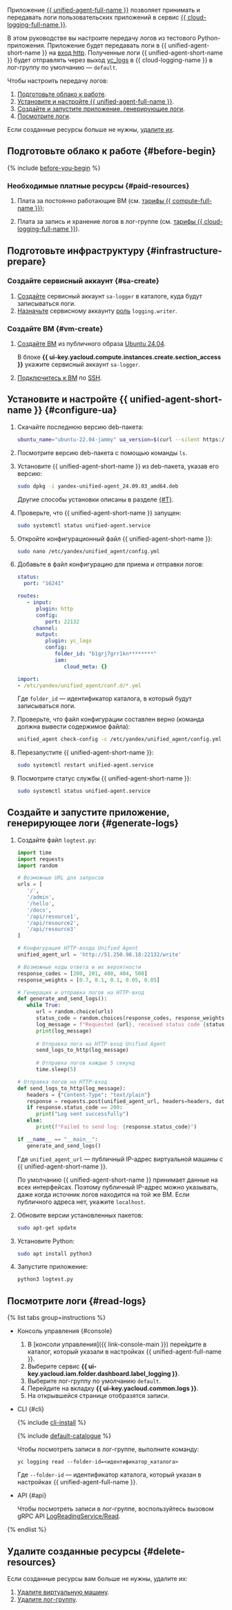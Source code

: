 Приложение [{{ unified-agent-full-name }}](../../monitoring/concepts/data-collection/unified-agent/) позволяет принимать и передавать логи пользовательских приложений в сервис [{{ cloud-logging-full-name }}](../../logging/).

В этом руководстве вы настроите передачу логов из тестового Python-приложения. Приложение будет передавать логи в {{ unified-agent-short-name }} на [вход http](../../monitoring/concepts/data-collection/unified-agent/inputs#http_input). Полученные логи {{ unified-agent-short-name }} будет отправлять через выход [yc_logs](../../monitoring/concepts/data-collection/unified-agent/outputs#yc_logs_output) в {{ cloud-logging-name }} в лог-группу по умолчанию — `default`.

Чтобы настроить передачу логов:

1. [Подготовьте облако к работе](#before-begin).
1. [Установите и настройте {{ unified-agent-full-name }}](#configure-ua).
1. [Создайте и запустите приложение, генерирующее логи](#generate-logs).
1. [Посмотрите логи](#read-logs).

Если созданные ресурсы больше не нужны, [удалите их](#clear-out).

## Подготовьте облако к работе {#before-begin}

{% include [before-you-begin](../_tutorials_includes/before-you-begin.md) %}


### Необходимые платные ресурсы {#paid-resources}

1. Плата за постоянно работающие ВМ (см. [тарифы {{ compute-full-name }}](../../compute/pricing.md));

1. Плата за запись и хранение логов в лог-группе (см. [тарифы {{ cloud-logging-full-name }}](../../logging/pricing.md)).


## Подготовьте инфраструктуру {#infrastructure-prepare}

### Создайте сервисный аккаунт {#sa-create}

1. [Создайте](../../iam/operations/sa/create.md) сервисный аккаунт `sa-logger` в каталоге, куда будут записываться логи.
1. [Назначьте](../../iam/operations/roles/grant.md) сервисному аккаунту [роль](../../logging/security/#logging-writer) `logging.writer`.

### Создайте ВМ {#vm-create}

1. [Создайте ВМ](../../compute/operations/vm-create/create-linux-vm.md) из публичного образа [Ubuntu 24.04](/marketplace/products/yc/ubuntu-24-04-lts).
   
   В блоке **{{ ui-key.yacloud.compute.instances.create.section_access }}** укажите сервисный аккаунт `sa-logger`.
   
1. [Подключитесь к ВМ](../../compute/operations/vm-connect/ssh.md#vm-connect) по [SSH](../../glossary/ssh-keygen.md).

## Установите и настройте {{ unified-agent-short-name }} {#configure-ua}

1. Скачайте последнюю версию deb-пакета:

      ```bash
      ubuntu_name="ubuntu-22.04-jammy" ua_version=$(curl --silent https://storage.yandexcloud.net/yc-unified-agent/latest-version) bash -c 'curl --silent --remote-name https://storage.yandexcloud.net/yc-unified-agent/releases/${ua_version}/deb/${ubuntu_name}/yandex-unified-agent_${ua_version}_amd64.deb'
      ```
1. Посмотрите версию deb-пакета с помощью команды `ls`.
   
1. Установите {{ unified-agent-short-name }} из deb-пакета, указав его версию:

   ```bash
   sudo dpkg -i yandex-unified-agent_24.09.03_amd64.deb
   ```
   
   Другие способы установки описаны в разделе [{#T}](../../monitoring/concepts/data-collection/unified-agent/installation.md). 

1. Проверьте, что {{ unified-agent-short-name }} запущен:

   ```bash
   sudo systemctl status unified-agent.service
   ```

1. Откройте конфигурационный файл {{ unified-agent-short-name }}:
   
   ```bash
   sudo nano /etc/yandex/unified_agent/config.yml
   ```

1. Добавьте в файл конфигурацию для приема и отправки логов:

   ```yaml
   status:
     port: "16241"

   routes:
      - input:
         plugin: http
         config:
            port: 22132
        channel:
         output:
            plugin: yc_logs
            config:
               folder_id: "b1grj7grr1kn********"
               iam:
                  cloud_meta: {}
   
   import:
   - /etc/yandex/unified_agent/conf.d/*.yml
   ```

   Где `folder_id` — идентификатор каталога, в который будут записываться логи.

1. Проверьте, что файл конфигурации составлен верно (команда должна вывести содержимое файла):

   ```bash
   unified_agent check-config -c /etc/yandex/unified_agent/config.yml
   ```

1. Перезапустите {{ unified-agent-short-name }}:

   ```bash
   sudo systemctl restart unified-agent.service
   ```

1. Посмотрите статус службы {{ unified-agent-short-name }}:

   ```bash
   sudo systemctl status unified-agent.service
   ```

## Создайте и запустите приложение, генерирующее логи {#generate-logs}

1. Создайте файл `logtest.py`:

   ```py
   import time
   import requests
   import random

   # Возможные URL для запросов
   urls = [
      '/',
      '/admin',
      '/hello',
      '/docs',
      '/api/resource1',
      '/api/resource2',
      '/api/resource3'
   ]

   # Конфигурация HTTP-входа Unified Agent
   unified_agent_url = 'http://51.250.98.18:22132/write'

   # Возможные коды ответа и их вероятности
   response_codes = [200, 201, 400, 404, 500]
   response_weights = [0.7, 0.1, 0.1, 0.05, 0.05]

   # Генерация и отправка логов на HTTP-вход
   def generate_and_send_logs():
      while True:
         url = random.choice(urls)
         status_code = random.choices(response_codes, response_weights)[0]
         log_message = f"Requested {url}, received status code {status_code}"
         print(log_message)
         
         # Отправка лога на HTTP-вход Unified Agent
         send_logs_to_http(log_message)
         
         # Отправка логов каждые 5 секунд
         time.sleep(5)

   # Отправка логов на HTTP-вход
   def send_logs_to_http(log_message):
      headers = {"Content-Type": "text/plain"}
      response = requests.post(unified_agent_url, headers=headers, data=log_message)
      if response.status_code == 200:
         print("Log sent successfully")
      else:
         print(f"Failed to send log: {response.status_code}")

   if __name__ == "__main__":
      generate_and_send_logs()
   ```

   Где `unified_agent_url` — публичный IP-адрес виртуальной машины с {{ unified-agent-short-name }}.

   По умолчанию {{ unified-agent-short-name }} принимает данные на всех интерфейсах. Поэтому публичный IP-адрес можно указывать, 
   даже когда источник логов находится на той же ВМ. Если публичного адреса нет, укажите `localhost`.

1. Обновите версии установленных пакетов:

    ```bash
    sudo apt-get update
    ```

1. Установите Python:

   ```bash
   sudo apt install python3
   ```

1. Запустите приложение:
   ```bash
   python3 logtest.py
   ```

## Посмотрите логи {#read-logs}

{% list tabs group=instructions %}

- Консоль управления {#console}

    1. В [консоли  управления]({{ link-console-main }}) перейдите в каталог, который указали в настройках {{ unified-agent-full-name }}.
    1. Выберите сервис **{{ ui-key.yacloud.iam.folder.dashboard.label_logging }}**.
    1. Выберите лог-группу по умолчанию `default`.
    1. Перейдите на вкладку **{{ ui-key.yacloud.common.logs }}**.
    1. На открывшейся странице отобразятся записи.

- CLI {#cli}

    {% include [cli-install](../../_includes/cli-install.md) %}

    {% include [default-catalogue](../../_includes/default-catalogue.md) %}

    Чтобы посмотреть записи в лог-группе, выполните команду:
    ```
    yc logging read --folder-id=<идентификатор_каталога>
    ```

    Где `--folder-id` — идентификатор каталога, который указан в настройках {{ unified-agent-full-name }}.

- API {#api}

    Чтобы посмотреть записи в лог-группе, воспользуйтесь вызовом gRPC API [LogReadingService/Read](../../logging/api-ref/grpc/log_reading_service.md#Read).

{% endlist %}

## Удалите созданные ресурсы {#delete-resources}

Если созданные ресурсы вам больше не нужны, удалите их:

1. [Удалите виртуальную машину](../../compute/operations/vm-control/vm-delete.md).
1. [Удалите лог-группу](../../logging/operations/delete-group.md).